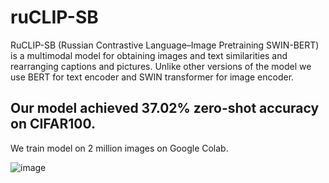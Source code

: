# ruCLIP-SB
RuCLIP-SB (Russian Contrastive Language–Image Pretraining SWIN-BERT) is a multimodal model for obtaining images and text similarities and rearranging captions and pictures. Unlike other versions of the model we use BERT for text encoder and SWIN transformer for image encoder. 

## Our model achieved 37.02% zero-shot accuracy on CIFAR100. 
We train model on 2 million images on Google Colab.


![image](https://github.com/cene555/ruCLIP-SB/blob/main/pictures/Similarity.png)



